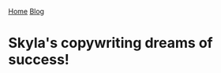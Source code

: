 [Home](https://sfrench01.github.io/CopywritingTales/index.html) [Blog](https://sfrench01.github.io/CopywritingTales/blog.html)
# Skyla's copywriting dreams of success!
